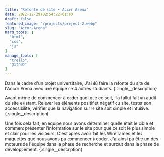```yaml
---
title: "Refonte de site • Accor Arena"
date: 2022-12-29T02:54:22+01:00
draft: false
featured_image: "/projects/project-2.webp"
slug: "Accor-Arena"
hard_tools: [
  "html",
  "css",
  "js"
]
manage_tools: [
  "trello",
  "github"
]
---
```


Dans le cadre d'un projet universitaire, J'ai dû faire la refonte du site de l'Accor Arena avec une équipe de 4 autres étudiants.
{.single__description}

Avant même de commencer à coder quoi que ce soit, il a fallut fait un audit du site existant. Relever les éléments positif et négatif du site, tester son accessibilité, vérifier que la navigation sur le site soit simple et intuitive.
{.single__description}

Une fois cela fait, en équipe nous avons déterminer quelle était le cible et comment présenter l'information sur le site pour que ce soit le plus simple et clair pour les visiteurs. C'est après avoir fait les Wireframes et les maquettes que nous avons pu commencer à coder. J'ai ainsi pu être un des moteurs de l'équipe dans la phase de recherche et surtout dans la phase de développement.
{.single__description}
